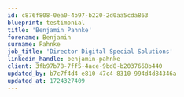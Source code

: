 ```yaml
---
id: c876f808-0ea0-4b97-b220-2d0aa5cda863
blueprint: testimonial
title: 'Benjamin Pahnke'
forename: Benjamin
surname: Pahnke
job_title: 'Director Digital Special Solutions'
linkedin_handle: benjamin-pahnke
client: 3fb97b78-7ff5-4ace-9bd8-b2037668b440
updated_by: b7c7f4d4-e810-47c4-8310-994d4d84346a
updated_at: 1724327409
---
```

